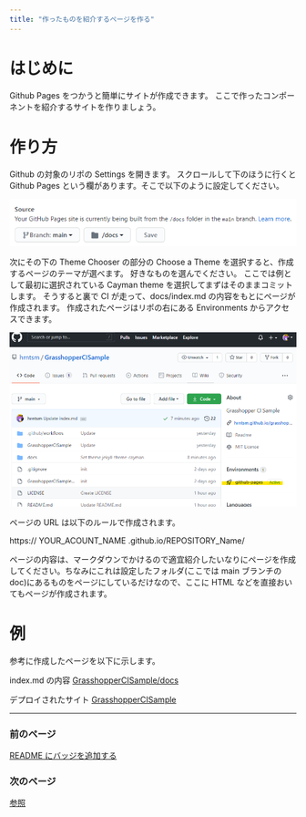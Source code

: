 ```yaml
---
title: "作ったものを紹介するページを作る"
---
```


# はじめに

Github Pages をつかうと簡単にサイトが作成できます。
ここで作ったコンポーネントを紹介するサイトを作りましょう。

# 作り方

Github の対象のリポの Settings を開きます。
スクロールして下のほうに行くと Github Pages という欄があります。そこで以下のように設定してください。

![](https://github.com/hrntsm/zenn_articles/blob/master/books/grasshopper-ci/image/Pages.png?raw=true)

次にその下の Theme Chooser の部分の Choose a Theme を選択すると、作成するページのテーマが選べます。
好きなものを選んでください。
ここでは例として最初に選択されている Cayman theme を選択してまずはそのままコミットします。
そうすると裏で CI が走って、docs/index.md の内容をもとにページが作成されます。
作成されたページはリポの右にある Environments からアクセスできます。

![](https://github.com/hrntsm/zenn_articles/blob/master/books/grasshopper-ci/image/environment.png?raw=true)

ページの URL は以下のルールで作成されます。

https:// YOUR_ACOUNT_NAME .github.io/REPOSITORY_Name/

ページの内容は、マークダウンでかけるので適宜紹介したいなりにページを作成してください。ちなみにこれは設定したフォルダ(ここでは main ブランチの doc)にあるものをページにしているだけなので、ここに HTML などを直接おいてもページが作成されます。

# 例

参考に作成したページを以下に示します。

index.md の内容 [GrasshopperCISample/docs](https://github.com/hrntsm/GrasshopperCISample/tree/main/docs)

デプロイされたサイト [GrasshopperCISample](https://hrntsm.github.io/GrasshopperCISample/)

---

### 前のページ
[README にバッジを追加する](add-badge)

### 次のページ
[参照](reference)
